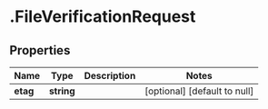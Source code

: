 # .FileVerificationRequest

## Properties
Name | Type | Description | Notes
------------ | ------------- | ------------- | -------------
**etag** | **string** |  | [optional] [default to null]


